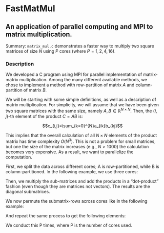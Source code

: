 # FastMatMul
## An application of parallel computing and MPI to matrix multiplication.

Summary: `matrix_mul.c` demonstrates a faster way to multiply two square matrices of size $N$ using $P$ cores (where $P=1,2,4,16$). 

### Description
We developed a C program using MPI for parallel implementation of matrix-matrix multiplication. Among the many different available methods, we chose to implement a method with row-partition of matrix $A$ and column-partition of matrix $B$. 

We will be starting with some simple definitions, as well as a description of matrix multiplication. For simplicity, we will assume that we have been given two square matrices with the same size, namely $A,B\in\mathbb{R}^{N\times N}$. Then, the $\left(i,j\right)$-th element of the product $C=AB$ is:

$$c_{i,j}=\sum_{k=0}^{N}a_{ik}b_{kj}$$

This implies that the overall calculation of all $N\times N$ elements of the product matrix has time complexity $O\left(N^3\right)$. This is not a problem for small matrices, but one the size of the matrix increases (e.g., $N>1000$) the calculation becomes very expensive. As a result, we want to parallelize the computation.

First, we split the data across different cores; A is row-partitioned, while B is column-partitioned. In the following example, we use three cores:

Then, we multiply the sub-matrices and add the products in a “dot-product” fashion (even though they are matrices not vectors). The results are the diagonal submatrices.

We now permute the submatrix-rows across cores like in the following example:

And repeat the same process to get the following elements:

We conduct this P times, where P is the number of cores used.

